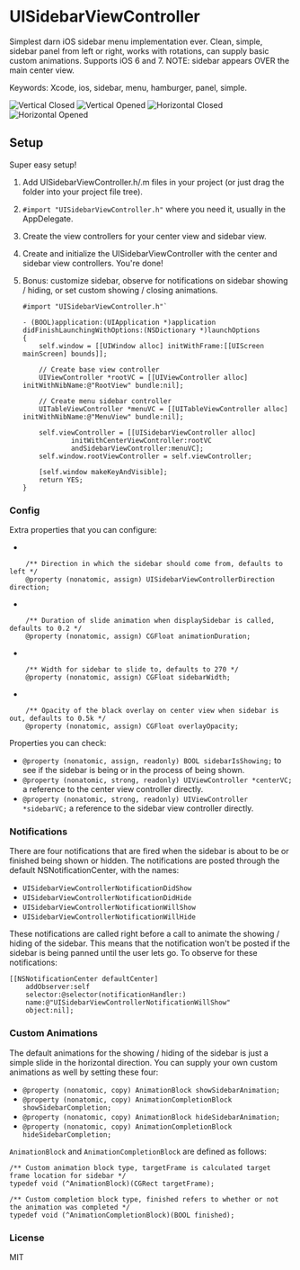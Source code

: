 UISidebarViewController
=======================

Simplest darn iOS sidebar menu implementation ever. Clean, simple, sidebar panel from left or right, works with rotations, can supply basic custom animations. 
Supports iOS 6 and 7. NOTE: sidebar appears OVER the main center view.

Keywords: Xcode, ios, sidebar, menu, hamburger, panel, simple.

![Vertical Closed](/images/vertical1.png)
![Vertical Opened](/images/vertical2.png)
![Horizontal Closed](/images/horizontal1.png)
![Horizontal Opened](/images/horizontal2.png)

## Setup
Super easy setup!

 1. Add UISidebarViewController.h/.m files in your project (or just drag the
		folder into your project file tree).
 2. `#import "UISidebarViewController.h"` where you need it, usually in the
		AppDelegate.
 3. Create the view controllers for your center view and sidebar view.
 4. Create and initialize the UISidebarViewController with the center and
		sidebar view controllers. You're done!
 5. Bonus: customize sidebar, observe for notifications on sidebar showing / hiding, or set custom showing / closing animations.

		#import "UISidebarViewController.h"`

		- (BOOL)application:(UIApplication *)application didFinishLaunchingWithOptions:(NSDictionary *)launchOptions
		{
			self.window = [[UIWindow alloc] initWithFrame:[[UIScreen mainScreen] bounds]];

			// Create base view controller
			UIViewController *rootVC = [[UIViewController alloc] initWithNibName:@"RootView" bundle:nil];

			// Create menu sidebar controller
			UITableViewController *menuVC = [[UITableViewController alloc] initWithNibName:@"MenuView" bundle:nil];

			self.viewController = [[UISidebarViewController alloc]
					initWithCenterViewController:rootVC
					andSidebarViewController:menuVC];
			self.window.rootViewController = self.viewController;

			[self.window makeKeyAndVisible];
			return YES;
		}

### Config
Extra properties that you can configure:

 - 
 
		/** Direction in which the sidebar should come from, defaults to left */
		@property (nonatomic, assign) UISidebarViewControllerDirection direction;

 - 

		/** Duration of slide animation when displaySidebar is called, defaults to 0.2 */
		@property (nonatomic, assign) CGFloat animationDuration;

 - 

		/** Width for sidebar to slide to, defaults to 270 */
		@property (nonatomic, assign) CGFloat sidebarWidth;

 - 

		/** Opacity of the black overlay on center view when sidebar is out, defaults to 0.5k */
		@property (nonatomic, assign) CGFloat overlayOpacity;

Properties you can check:

 - `@property (nonatomic, assign, readonly) BOOL sidebarIsShowing;` 
		to see if the sidebar is being or in the process of being shown.
 - `@property (nonatomic, strong, readonly) UIViewController *centerVC;`
		a reference to the center view controller directly.
 - `@property (nonatomic, strong, readonly) UIViewController *sidebarVC;`
		a reference to the sidebar view controller directly.


### Notifications
There are four notifications that are fired when the sidebar is about to be
 or finished being shown or hidden. The notifications are posted through the
 default NSNotificationCenter, with the names:

 - `UISidebarViewControllerNotificationDidShow`
 - `UISidebarViewControllerNotificationDidHide`
 - `UISidebarViewControllerNotificationWillShow`
 - `UISidebarViewControllerNotificationWillHide`

These notifications are called right before a call to animate the showing
/ hiding of the sidebar. This means that the notification won't be posted if the
sidebar is being panned until the user lets go. To observe for these notifications:

	[[NSNotificationCenter defaultCenter]
		addObserver:self
		selector:@selector(notificationHandler:)
		name:@"UISidebarViewControllerNotificationWillShow"
		object:nil];

### Custom Animations
The default animations for the showing / hiding of the sidebar is just a simple
slide in the horizontal direction. You can supply your own custom animations as
well by setting these four:

 - `@property (nonatomic, copy) AnimationBlock showSidebarAnimation;`
 - `@property (nonatomic, copy) AnimationCompletionBlock showSidebarCompletion;`
 - `@property (nonatomic, copy) AnimationBlock hideSidebarAnimation;`
 - `@property (nonatomic, copy) AnimationCompletionBlock hideSidebarCompletion;`

`AnimationBlock` and `AnimationCompletionBlock` are defined as follows:

	/** Custom animation block type, targetFrame is calculated target frame location for sidebar */
	typedef void (^AnimationBlock)(CGRect targetFrame);

	/** Custom completion block type, finished refers to whether or not the animation was completed */
	typedef void (^AnimationCompletionBlock)(BOOL finished);

### License
MIT

